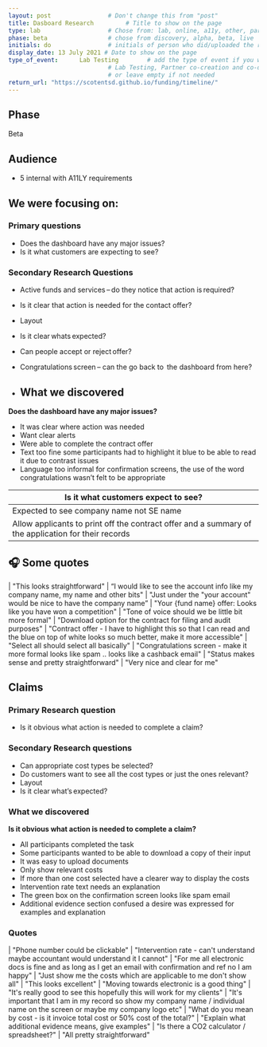 ```yaml
---
layout: post                # Don't change this from "post"
title: Dasboard Research         # Title to show on the page
type: lab                   # Chose from: lab, online, a11y, other, partner
phase: beta                 # chose from discovery, alpha, beta, live
initials: do                # initials of person who did/uploaded the research
display_date: 13 July 2021 # Date to show on the page      
type_of_event:      Lab Testing        # add the type of event if you want it displayed added to the heading when the post if clicked on
                            # Lab Testing, Partner co-creation and co-design, Accessibility, Online research and testing, Events, F2F and testing
                            # or leave empty if not needed
return_url: "https://scotentsd.github.io/funding/timeline/"
---
```


## Phase
   Beta

## Audience
- 5 internal with A11LY requirements

## We were focusing on:
### Primary questions

- Does the dashboard have any major issues? 
- Is it what customers are expecting to see? 

### Secondary Research Questions

- Active funds and services – do they notice that action is required? 
- Is it clear that action is needed for the contact offer? 
- Layout 
- Is it clear whats expected? 
- Can people accept or reject offer? 
- Congratulations screen – can the go back to  the dashboard from here?

- ## What we discovered
**Does the dashboard have any major issues?**

- It was clear where action was needed  
- Want clear alerts 
- Were able to complete the contract offer  
- Text too fine some participants had to highlight it blue to be able to read it due to contrast issues  
- Language too informal for confirmation screens, the use of the word congratulations wasn’t felt to be appropriate  

| Is it what  customers expect to see?
|---
|Expected to see company name not SE name  
|Allow applicants to print off the contract offer and a summary of the application for their records 

<!--more-->

## 🎧 Some quotes

| "This looks straightforward"
| “I would like to see the account info like my company name, my name and other bits"
| "Just under the "your account" would be nice to have the company name” 
| "Your {fund name} offer: Looks like you have won a competition"
| "Tone of voice should we be little bit more formal"
| "Download option for the contract for filing and audit purposes"
| "Contract offer - I have to highlight this so that I can read and the blue on top of white looks so much better, make it more accessible"
| "Select all should select all basically"
| "Congratulations screen - make it more formal looks like spam .. looks like a cashback email"
| "Status makes sense and pretty straightforward"
| "Very nice and clear for me"

## Claims 

### Primary Research question 

- Is it obvious what action is needed to complete a claim?

### Secondary Research questions

- Can appropriate cost types be selected? 
- Do customers want to see all the cost types or just the ones relevant? 
- Layout   
- Is it clear what’s expected? 

### What we discovered 

**Is it obvious what action is needed to complete a claim?**

- All participants completed the task  
- Some participants wanted to be able to download a copy of their input  
- It was easy to upload documents  
- Only show relevant costs  
- If more than one cost selected have a clearer way to display the costs 
- Intervention rate text needs an explanation 
- The green box on the confirmation screen looks like spam email  
- Additional evidence section confused a desire was expressed for examples and explanation 

### Quotes 

| "Phone number could be clickable"
| "Intervention rate - can't understand maybe accountant would understand it I cannot" 
| "For me all electronic docs is fine and as long as I get an email with confirmation and ref no I am happy"
| "Just show me the costs which are applicable to me don't show all"
| "This looks excellent"
| "Moving towards electronic is a good thing"
| "It's really good to see this hopefully this will work for my clients"
| "It's important that I am in my record so show my company name / individual name on the screen or maybe my company logo etc"
| "What do you mean by cost - is it invoice total cost or 50% cost of the total?"
| "Explain what additional evidence means, give examples"
| "Is there a CO2 calculator / spreadsheet?"
| "All pretty straightforward"


